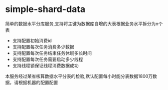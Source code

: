 # simple-shard-data

简单的数据水平分库服务,支持将主键为数据库自增的大表根据业务水平拆分为n个表

* 支持配置初始消费id
* 支持配置每次任务消费多少数据
* 支持配置每次任务结束任务休眠多长时间
* 支持配置每次任务需要启动多少线程
* 支持线程锁保证线程消费数据成功

本服务经过某省核算数据水平分表的检验,默认配置每小时能分表数据1800万数据，请根据机器的配置配置
